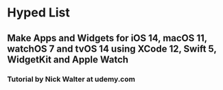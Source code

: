 #  Hyped List

## Make Apps and Widgets for iOS 14, macOS 11, watchOS 7 and tvOS 14 using XCode 12, Swift 5, WidgetKit and Apple Watch

### Tutorial by Nick Walter at udemy.com

